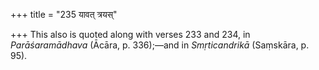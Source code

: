 +++
title = "235 यावत् त्रयस्"

+++
This also is quoted along with verses 233 and 234, in *Parāśaramādhava*
(Ācāra, p. 336);—and in *Smṛticandrikā* (Saṃskāra, p. 95).


